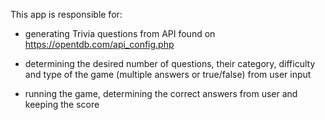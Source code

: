 This app is responsible for:
 
 * generating Trivia questions from API found on https://opentdb.com/api_config.php
 
 * determining the desired number of questions, their category, difficulty and type of the game (multiple answers or true/false) from user input
 
 * running the game, determining the correct answers from user and keeping the score

